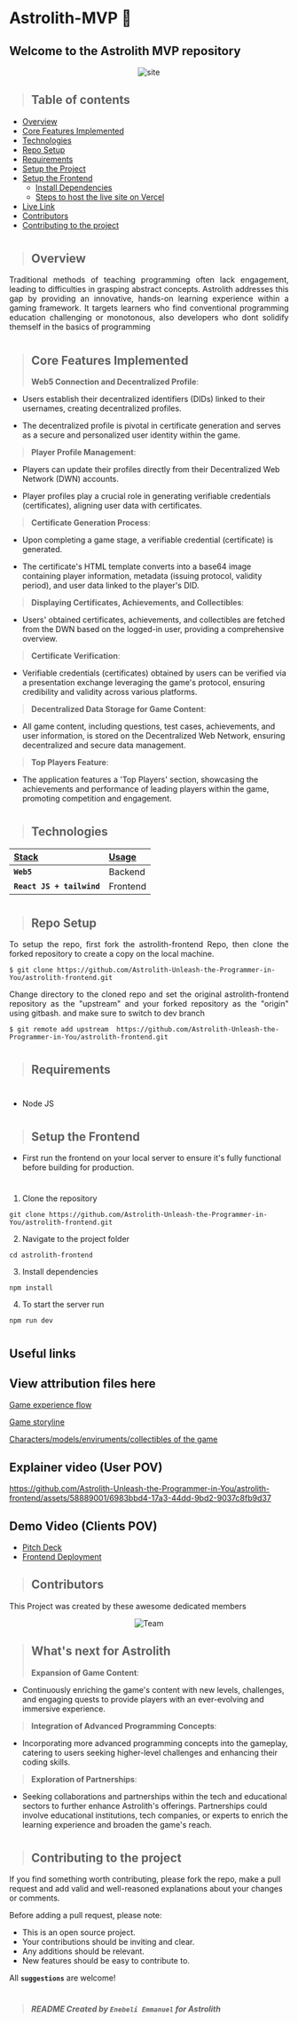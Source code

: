 # Astrolith-MVP  🌟

## Welcome to the Astrolith MVP repository

<p align="center" width="100%">
  <img src="https://github.com/Astrolith-Unleash-the-Programmer-in-You/astrolith-frontend/assets/58889001/09c81dff-4a02-4d68-9fbf-0e831a95e45f" alt="site"/>
</p>

> ## Table of contents
- [Overview](#overview)
- [Core Features Implemented](#core-features-implemented)
- [Technologies](#technologies)
- [Repo Setup](#repo-setup)
- [Requirements](#requirements)
- [Setup the Project](#setup-the-project)
- [Setup the Frontend](#setup-the-frontend)
  - [Install Dependencies](#install-dependencies)
  - [Steps to host the live site on Vercel](#steps-to-host-the-live-site-on-vercel)
- [Live Link](#live-link)
- [Contributors](#contributors)
- [Contributing to the project](#contributing-to-the-project)
#
> ## Overview
<p align="justify">
Traditional methods of teaching programming often lack engagement, leading to difficulties in grasping abstract concepts. Astrolith addresses this gap by providing an innovative, hands-on learning experience within a gaming framework. It targets learners who find conventional programming education challenging or monotonous, also developers who dont solidify themself in the basics of programming
</p>



#
> ## Core Features Implemented
> 
>**Web5 Connection and Decentralized Profile**:

- Users establish their decentralized identifiers (DIDs) linked to their usernames, creating decentralized profiles.

- The decentralized profile is pivotal in certificate generation and serves as a secure and personalized user identity within the game.

>**Player Profile Management**:

- Players can update their profiles directly from their Decentralized Web Network (DWN) accounts.

- Player profiles play a crucial role in generating verifiable credentials (certificates), aligning user data with certificates.

>**Certificate Generation Process**:

- Upon completing a game stage, a verifiable credential (certificate) is generated.

- The certificate's HTML template converts into a base64 image containing player information, metadata (issuing protocol, validity period), and user data linked to the player's DID.

>**Displaying Certificates, Achievements, and Collectibles**:

- Users' obtained certificates, achievements, and collectibles are fetched from the DWN based on the logged-in user, providing a comprehensive overview.

>**Certificate Verification**:

- Verifiable credentials (certificates) obtained by users can be verified via a presentation exchange leveraging the game's protocol, ensuring credibility and validity across various platforms.

>**Decentralized Data Storage for Game Content**:

- All game content, including questions, test cases, achievements, and user information, is stored on the Decentralized Web Network, ensuring decentralized and secure data management.

>**Top Players Feature**:

- The application features a 'Top Players' section, showcasing the achievements and performance of leading players within the game, promoting competition and engagement.

</p>

#
> ## Technologies
| <b><u>Stack</u></b> | <b><u>Usage</u></b> |
| :------------------ | :------------------ |
| **`Web5`**      | Backend     |
| **`React JS + tailwind`**      | Frontend |

#
> ## Repo Setup

<p align="justify">
To setup the repo, first fork the astrolith-frontend Repo, then clone the forked repository to create a copy on the local machine.
</p>

    $ git clone https://github.com/Astrolith-Unleash-the-Programmer-in-You/astrolith-frontend.git

<p align="justify">
Change directory to the cloned repo and set the original astrolith-frontend repository as the "upstream" and your forked repository as the "origin" using gitbash. and make sure to switch to dev branch
</p>

    $ git remote add upstream  https://github.com/Astrolith-Unleash-the-Programmer-in-You/astrolith-frontend.git

#

> ## Requirements
#
- Node JS

#
> ## Setup the Frontend
- First run the frontend on your local server to ensure it's fully functional before building for production.
#
1. Clone the repository

```
git clone https://github.com/Astrolith-Unleash-the-Programmer-in-You/astrolith-frontend.git
```

2. Navigate to the project folder

```
cd astrolith-frontend
```

3. Install dependencies

```
npm install
```

4. To start the server run

```
npm run dev
```


# 

## Useful links

## View attribution files here




 [Game experience flow](https://docs.google.com/document/d/15H4Ld8YAlNUtn7HLHPbGxgmx5bog84uPKCCi57QgrX0/edit?usp=sharing)

 [Game storyline](https://docs.google.com/document/d/1nJe39hxRFU8lLWfrjFouptqu2lE0o8C_cCp5RJwG48Q/edit?usp=sharing)
 
 [Characters/models/enviruments/collectibles of the game](https://drive.google.com/drive/folders/1Eyj6SsZdm_dDeHYd1MPrvAFfscwx-7DZ)



## Explainer video (User POV)

https://github.com/Astrolith-Unleash-the-Programmer-in-You/astrolith-frontend/assets/58889001/6983bbd4-17a3-44dd-9bd2-9037c8fb9d37




## Demo Video (Clients POV)




- [Pitch Deck](https://www.figma.com/proto/fF7nfgJVEh7QN204NMjX3N/Astrolith?type=design&node-id=402-5459&t=wnw7UsraHJC2NoJO-1&scaling=scale-down-width&page-id=112%3A27225&starting-point-node-id=402%3A5459&mode=design )
- [Frontend Deployment](https://astro-client-dma2.vercel.app/)



> ## Contributors

This Project was created by these awesome dedicated members

<p align="center" width="100%">
  <img src="https://github.com/Astrolith-Unleash-the-Programmer-in-You/astrolith-frontend/assets/58889001/8333478d-a884-47bd-867c-8629deeab965" alt="Team"/>
</p>


> ## What's next for Astrolith
>**Expansion of Game Content**: 

- Continuously enriching the game's content with new levels, challenges, and engaging quests to provide players with an ever-evolving and immersive experience.

>**Integration of Advanced Programming Concepts**: 

- Incorporating more advanced programming concepts into the gameplay, catering to users seeking higher-level challenges and enhancing their coding skills.

>**Exploration of Partnerships**: 

- Seeking collaborations and partnerships within the tech and educational sectors to further enhance Astrolith's offerings. Partnerships could involve educational institutions, tech companies, or experts to enrich the learning experience and broaden the game's reach.




#
> ## Contributing to the project

If you find something worth contributing, please fork the repo, make a pull request and add valid and well-reasoned explanations about your changes or comments.

Before adding a pull request, please note:

- This is an open source project.
- Your contributions should be inviting and clear.
- Any additions should be relevant.
- New features should be easy to contribute to.

All **`suggestions`** are welcome!
#
> ##### README Created by `Enebeli Emmanuel` for Astrolith

